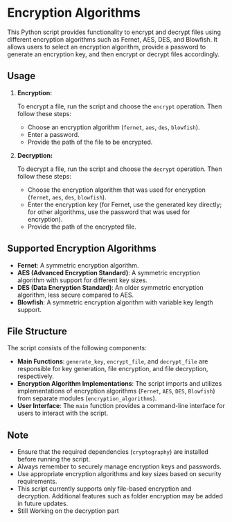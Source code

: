 # Encryption Algorithms

This Python script provides functionality to encrypt and decrypt files using different encryption algorithms such as Fernet, AES, DES, and Blowfish. It allows users to select an encryption algorithm, provide a password to generate an encryption key, and then encrypt or decrypt files accordingly.

## Usage

1. **Encryption:**

    To encrypt a file, run the script and choose the `encrypt` operation. Then follow these steps:
    
    - Choose an encryption algorithm (`fernet`, `aes`, `des`, `blowfish`).
    - Enter a password.
    - Provide the path of the file to be encrypted.

2. **Decryption:**

    To decrypt a file, run the script and choose the `decrypt` operation. Then follow these steps:
    
    - Choose the encryption algorithm that was used for encryption (`fernet`, `aes`, `des`, `blowfish`).
    - Enter the encryption key (for Fernet, use the generated key directly; for other algorithms, use the password that was used for encryption).
    - Provide the path of the encrypted file.

## Supported Encryption Algorithms

- **Fernet**: A symmetric encryption algorithm.
- **AES (Advanced Encryption Standard)**: A symmetric encryption algorithm with support for different key sizes.
- **DES (Data Encryption Standard)**: An older symmetric encryption algorithm, less secure compared to AES.
- **Blowfish**: A symmetric encryption algorithm with variable key length support.

## File Structure

The script consists of the following components:

- **Main Functions**: `generate_key`, `encrypt_file`, and `decrypt_file` are responsible for key generation, file encryption, and file decryption, respectively.
- **Encryption Algorithm Implementations**: The script imports and utilizes implementations of encryption algorithms (`Fernet`, `AES`, `DES`, `Blowfish`) from separate modules (`encryption_algorithms`).
- **User Interface**: The `main` function provides a command-line interface for users to interact with the script.

## Note

- Ensure that the required dependencies (`cryptography`) are installed before running the script.
- Always remember to securely manage encryption keys and passwords.
- Use appropriate encryption algorithms and key sizes based on security requirements.
- This script currently supports only file-based encryption and decryption. Additional features such as folder encryption may be added in future updates.
- Still Working on the decryption part

